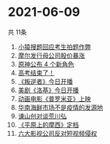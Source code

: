 # 2021-06-09
  共 11条

  <!-- BEGIN -->
  <!-- 最后更新时间:Wed Jun 09 2021 05:34:40 GMT+0000 (Coordinated Universal Time) -->
  1. [小猿搜题回应考生拍题作弊](https://www.zhihu.com/search?q=小猿搜题)
1. [摩尔发行母公司股价暴涨](https://www.zhihu.com/search?q=摩尔庄园)
1. [原神公布 4 个新角色](https://www.zhihu.com/search?q=原神)
1. [高考结束了！](https://www.zhihu.com/search?q=高考结束)
1. [《叛逆者》今日开播](https://www.zhihu.com/search?q=叛逆者)
1. [美剧《洛基》今日开播](https://www.zhihu.com/search?q=洛基)
1. [动画电影《普罗米亚》上映](https://www.zhihu.com/search?q=普罗米亚)
1. [华南海鲜市场不是疫情的发源地](https://www.zhihu.com/search?q=华南海鲜市场)
1. [谏山创对谈荒川弘](https://www.zhihu.com/search?q=谏山创)
1. [《平原上的摩西》定档](https://www.zhihu.com/search?q=平原上的摩西)
1. [六大影视公司反对短视频侵权](https://www.zhihu.com/search?q=短视频侵权)
  <!-- END -->
  